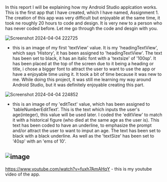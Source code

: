 In this report I will be explaining how my Android Studio applcation works. This is the first app that I have created, which I have named, Assignment 1. The creation of this app was very difficult but enjoyable at the same time, it took ne roughly 20 hours to code and design. It is very new to a person who has never coded before. Let me go through the code and desgin with you.

![Screenshot 2024-04-04 222725](https://github.com/AaronSmulian/assignment1/assets/164137822/2f09887c-a10d-457c-95e6-b5620246cf8b) 
- this is an image of my first 'textView' value. It is my 'headingTextView', which says 'History', it has been assigned to 'headingTextView'. The text has been set to black, it has an italic font with a 'textsize' of '100sp'. It has been placed at the top of the screen due to it being a heading or title, i chose a bigger font to attract the user to want to use the app or have a enjoyable time using it. It took a bit of time because it was new to me. While doing this project, it was still me learning my way around Android Studio, but it was definitely enjoyable creating this part. 

![Screenshot 2024-04-04 224852](https://github.com/AaronSmulian/assignment1/assets/164137822/63479f73-eb38-4a43-96c6-51a0762b9377)
- this is an image of my 'editText' value, which has been assigned to 'tableNumberEditText'. This is the text which inputs the user's age(integer), this value will be used later. I coded the 'editView' to match it with a historical figure (who died at the same age as the user is). This text has been coded to have an underline, to emphasize the prompt and/or attract the user to want to imput an age. The text has been set to black with a black underline. As well as the 'textSize' has been set to '40sp' with an 'ems of 10'.

![image](https://github.com/AaronSmulian/assignment1/assets/164137822/bb31f68b-f826-455c-9332-a4e905513bbe)
- 
 


  







https://www.youtube.com/watch?v=fuxh7AmAHqY - this is my youtube video of the app.
